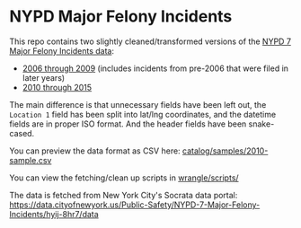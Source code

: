 # NYPD Major Felony Incidents

This repo contains two slightly cleaned/transformed versions of the [NYPD 7 Major Felony Incidents data](https://data.cityofnewyork.us/Public-Safety/NYPD-7-Major-Felony-Incidents/hyij-8hr7/data):

- [2006 through 2009](//helloworlddata.github.io/nypd-major-felony-incidents/catalog/nypd-major-felony-incidents-through-2009.csv) (includes incidents from pre-2006 that were filed in later years)
- [2010 through 2015](//helloworlddata.github.io/nypd-major-felony-incidents/catalog/nypd-major-felony-incidents-2010-through-2015.csv)

The main difference is that unnecessary fields have been left out, the `Location 1` field has been split into lat/lng coordinates, and the datetime fields are in proper ISO format. And the header fields have been snake-cased.

You can preview the data format as CSV here: [catalog/samples/2010-sample.csv](catalog/samples/2010-sample.csv)

You can view the fetching/clean up scripts in [wrangle/scripts/](wrangle/scripts/)


The data is fetched from New York City's Socrata data portal: https://data.cityofnewyork.us/Public-Safety/NYPD-7-Major-Felony-Incidents/hyij-8hr7/data



